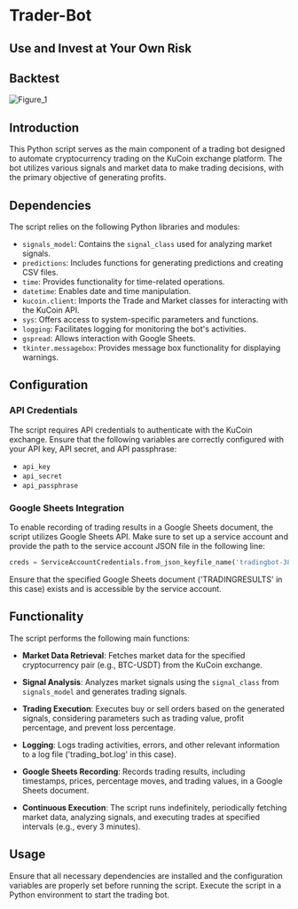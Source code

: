 # Trader-Bot
## Use and Invest at Your Own Risk

## Backtest
![Figure_1](https://github.com/muratali016/Trader-Bot/assets/77502485/ab15c5ba-8eaf-41f1-ae10-9f3158d266cb)


## Introduction

This Python script serves as the main component of a trading bot designed to automate cryptocurrency trading on the KuCoin exchange platform. The bot utilizes various signals and market data to make trading decisions, with the primary objective of generating profits.

## Dependencies

The script relies on the following Python libraries and modules:

- `signals_model`: Contains the `signal_class` used for analyzing market signals.
- `predictions`: Includes functions for generating predictions and creating CSV files.
- `time`: Provides functionality for time-related operations.
- `datetime`: Enables date and time manipulation.
- `kucoin.client`: Imports the Trade and Market classes for interacting with the KuCoin API.
- `sys`: Offers access to system-specific parameters and functions.
- `logging`: Facilitates logging for monitoring the bot's activities.
- `gspread`: Allows interaction with Google Sheets.
- `tkinter.messagebox`: Provides message box functionality for displaying warnings.

## Configuration

### API Credentials

The script requires API credentials to authenticate with the KuCoin exchange. Ensure that the following variables are correctly configured with your API key, API secret, and API passphrase:

- `api_key`
- `api_secret`
- `api_passphrase`

### Google Sheets Integration

To enable recording of trading results in a Google Sheets document, the script utilizes Google Sheets API. Make sure to set up a service account and provide the path to the service account JSON file in the following line:

```python
creds = ServiceAccountCredentials.from_json_keyfile_name('tradingbot-388122-bf66d2bf966b.json', scope)
```

Ensure that the specified Google Sheets document ('TRADINGRESULTS' in this case) exists and is accessible by the service account.

## Functionality

The script performs the following main functions:

- **Market Data Retrieval**: Fetches market data for the specified cryptocurrency pair (e.g., BTC-USDT) from the KuCoin exchange.
  
- **Signal Analysis**: Analyzes market signals using the `signal_class` from `signals_model` and generates trading signals.
  
- **Trading Execution**: Executes buy or sell orders based on the generated signals, considering parameters such as trading value, profit percentage, and prevent loss percentage.
  
- **Logging**: Logs trading activities, errors, and other relevant information to a log file ('trading_bot.log' in this case).
  
- **Google Sheets Recording**: Records trading results, including timestamps, prices, percentage moves, and trading values, in a Google Sheets document.
  
- **Continuous Execution**: The script runs indefinitely, periodically fetching market data, analyzing signals, and executing trades at specified intervals (e.g., every 3 minutes).

## Usage

Ensure that all necessary dependencies are installed and the configuration variables are properly set before running the script. Execute the script in a Python environment to start the trading bot.

